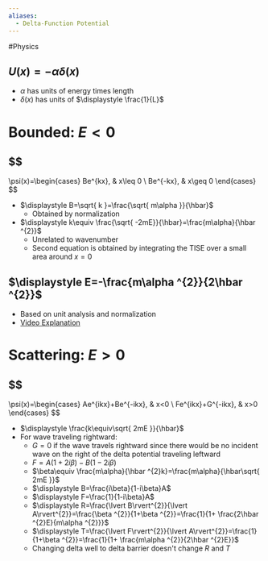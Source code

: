 ```yaml
---
aliases:
  - Delta-Function Potential
---
```

#Physics 
## $\displaystyle U(x)=-\alpha \delta(x)$
* $\displaystyle \alpha$ has units of energy times length
* $\displaystyle \delta(x)$ has units of $\displaystyle \frac{1}{L}$
# Bounded: $\displaystyle E<0$
## $$
\psi(x)=\begin{cases}
Be^{kx}, & x\leq 0 \\
Be^{-kx}, & x\geq 0
\end{cases}
$$
* $\displaystyle B=\sqrt{ k }=\frac{\sqrt{ m\alpha }}{\hbar}$
	* Obtained by normalization
* $\displaystyle k\equiv \frac{\sqrt{ -2mE}}{\hbar}=\frac{m\alpha}{\hbar ^{2}}$
	* Unrelated to wavenumber
	* Second equation is obtained by integrating the TISE over a small area around $\displaystyle x=0$
## $\displaystyle E=-\frac{m\alpha ^{2}}{2\hbar ^{2}}$
* Based on unit analysis and normalization
* [Video Explanation](https://youtu.be/vcuY46RwoV0?t=370)

# Scattering: $\displaystyle E>0$
## $$
\psi(x)=\begin{cases}
Ae^{ikx}+Be^{-ikx}, & x<0 \\
Fe^{ikx}+G^{-ikx}, & x>0
\end{cases}
$$
* $\displaystyle \frac{k\equiv\sqrt{ 2mE }}{\hbar}$
* For wave traveling rightward:
	* $\displaystyle G=0$ if the wave travels rightward since there would be no incident wave on the right of the delta potential traveling leftward
	* $\displaystyle F=A(1+2i\beta)-B(1-2i\beta)$
	* $\beta\equiv \frac{m\alpha}{\hbar ^{2}k}=\frac{m\alpha}{\hbar\sqrt{ 2mE }}$
	* $\displaystyle B=\frac{i\beta}{1-i\beta}A$
	* $\displaystyle F=\frac{1}{1-i\beta}A$
	* $\displaystyle R=\frac{\lvert B\rvert^{2}}{\lvert A\rvert^{2}}=\frac{\beta ^{2}}{1+\beta ^{2}}=\frac{1}{1+ \frac{2\hbar ^{2}E}{m\alpha ^{2}}}$
	* $\displaystyle T=\frac{\lvert F\rvert^{2}}{\lvert A\rvert^{2}}=\frac{1}{1+\beta ^{2}}=\frac{1}{1+ \frac{m\alpha ^{2}}{2\hbar ^{2}E}}$
	* Changing delta well to delta barrier doesn't change $\displaystyle R$ and $\displaystyle T$